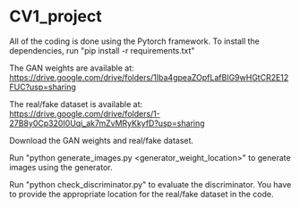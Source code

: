 # CV1_project

All of the coding is done using the Pytorch framework.
To install the dependencies, run "pip install -r requirements.txt"

The GAN weights are available at: https://drive.google.com/drive/folders/1Iba4gpeaZOpfLafBIG9wHGtCR2E12FUC?usp=sharing

The real/fake dataset is available at: https://drive.google.com/drive/folders/1-27B8y0Cp320I0Uqi_ak7mZvMRyKkyfD?usp=sharing

Download the GAN weights and real/fake dataset.

Run "python generate_images.py <generator_weight_location>" to generate images using the generator.

Run "python check_discriminator.py" to evaluate the discriminator. You have to provide the appropriate location for the real/fake dataset in the code.
